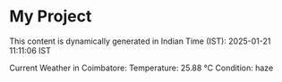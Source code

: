 # My Project

This content is dynamically generated in Indian Time (IST): 2025-01-21 11:11:06 IST


Current Weather in Coimbatore:
Temperature: 25.88 °C
Condition: haze
